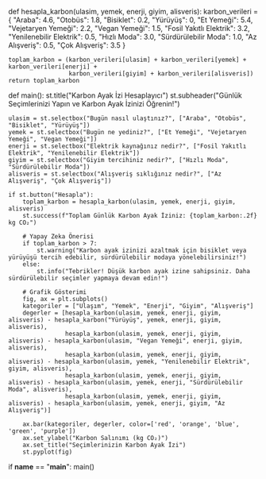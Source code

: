 def hesapla_karbon(ulasim, yemek, enerji, giyim, alisveris):
    karbon_verileri = {
        "Araba": 4.6,
        "Otobüs": 1.8,
        "Bisiklet": 0.2,
        "Yürüyüş": 0,
        "Et Yemeği": 5.4,
        "Vejetaryen Yemeği": 2.2,
        "Vegan Yemeği": 1.5,
        "Fosil Yakıtlı Elektrik": 3.2,
        "Yenilenebilir Elektrik": 0.5,
        "Hızlı Moda": 3.0,
        "Sürdürülebilir Moda": 1.0,
        "Az Alışveriş": 0.5,
        "Çok Alışveriş": 3.5
    }
    
    toplam_karbon = (karbon_verileri[ulasim] + karbon_verileri[yemek] + karbon_verileri[enerji] +
                     karbon_verileri[giyim] + karbon_verileri[alisveris])
    return toplam_karbon

def main():
    st.title("Karbon Ayak İzi Hesaplayıcı")
    st.subheader("Günlük Seçimlerinizi Yapın ve Karbon Ayak İzinizi Öğrenin!")
    
    ulasim = st.selectbox("Bugün nasıl ulaştınız?", ["Araba", "Otobüs", "Bisiklet", "Yürüyüş"])
    yemek = st.selectbox("Bugün ne yediniz?", ["Et Yemeği", "Vejetaryen Yemeği", "Vegan Yemeği"])
    enerji = st.selectbox("Elektrik kaynağınız nedir?", ["Fosil Yakıtlı Elektrik", "Yenilenebilir Elektrik"])
    giyim = st.selectbox("Giyim tercihiniz nedir?", ["Hızlı Moda", "Sürdürülebilir Moda"])
    alisveris = st.selectbox("Alışveriş sıklığınız nedir?", ["Az Alışveriş", "Çok Alışveriş"])
    
    if st.button("Hesapla"):
        toplam_karbon = hesapla_karbon(ulasim, yemek, enerji, giyim, alisveris)
        st.success(f"Toplam Günlük Karbon Ayak İziniz: {toplam_karbon:.2f} kg CO₂")
        
        # Yapay Zeka Önerisi
        if toplam_karbon > 7:
            st.warning("Karbon ayak izinizi azaltmak için bisiklet veya yürüyüşü tercih edebilir, sürdürülebilir modaya yönelebilirsiniz!")
        else:
            st.info("Tebrikler! Düşük karbon ayak izine sahipsiniz. Daha sürdürülebilir seçimler yapmaya devam edin!")
        
        # Grafik Gösterimi
        fig, ax = plt.subplots()
        kategoriler = ["Ulaşım", "Yemek", "Enerji", "Giyim", "Alışveriş"]
        degerler = [hesapla_karbon(ulasim, yemek, enerji, giyim, alisveris) - hesapla_karbon("Yürüyüş", yemek, enerji, giyim, alisveris),
                    hesapla_karbon(ulasim, yemek, enerji, giyim, alisveris) - hesapla_karbon(ulasim, "Vegan Yemeği", enerji, giyim, alisveris),
                    hesapla_karbon(ulasim, yemek, enerji, giyim, alisveris) - hesapla_karbon(ulasim, yemek, "Yenilenebilir Elektrik", giyim, alisveris),
                    hesapla_karbon(ulasim, yemek, enerji, giyim, alisveris) - hesapla_karbon(ulasim, yemek, enerji, "Sürdürülebilir Moda", alisveris),
                    hesapla_karbon(ulasim, yemek, enerji, giyim, alisveris) - hesapla_karbon(ulasim, yemek, enerji, giyim, "Az Alışveriş")]
        
        ax.bar(kategoriler, degerler, color=['red', 'orange', 'blue', 'green', 'purple'])
        ax.set_ylabel("Karbon Salınımı (kg CO₂)")
        ax.set_title("Seçimlerinizin Karbon Ayak İzi")
        st.pyplot(fig)

if __name__ == "__main__":
    main()

